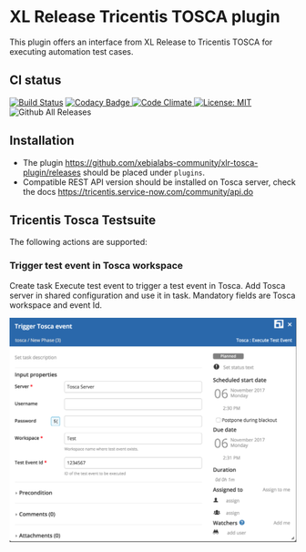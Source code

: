 # XL Release Tricentis TOSCA plugin

This plugin offers an interface from XL Release to Tricentis TOSCA for executing automation test cases. 

## CI status ##

[![Build Status][xlr-tosca-plugin-travis-image]][xlr-tosca-plugin-travis-url]
[![Codacy Badge][xlr-tosca-plugin-codacy-image] ][xlr-tosca-plugin-codacy-url]
[![Code Climate][xlr-tosca-plugin-code-climate-image] ][xlr-tosca-plugin-code-climate-url]
[![License: MIT][xlr-tosca-plugin-license-image]][xlr-tosca-plugin-license-url]
![Github All Releases][xlr-tosca-plugin-downloads-image]


[xlr-tosca-plugin-travis-image]: https://travis-ci.org/xebialabs-community/xlr-tosca-plugin.svg?branch=master
[xlr-tosca-plugin-travis-url]: https://travis-ci.org/xebialabs-community/xlr-tosca-plugin
[xlr-tosca-plugin-codacy-image]: https://api.codacy.com/project/badge/Grade/b11c699b6164409a93e9cfc8ee318016
[xlr-tosca-plugin-codacy-url]: https://www.codacy.com/app/joris-dewinne/xlr-tosca-plugin
[xlr-tosca-plugin-code-climate-image]: https://codeclimate.com/github/xebialabs-community/xlr-tosca-plugin/badges/gpa.svg
[xlr-tosca-plugin-code-climate-url]: https://codeclimate.com/github/xebialabs-community/xlr-tosca-plugin
[xlr-tosca-plugin-license-image]: https://img.shields.io/badge/License-MIT-yellow.svg
[xlr-tosca-plugin-license-url]: https://opensource.org/licenses/MIT
[xlr-tosca-plugin-downloads-image]: https://img.shields.io/github/downloads/xebialabs-community/xlr-tosca-plugin/total.svg


## Installation ##
+ The plugin https://github.com/xebialabs-community/xlr-tosca-plugin/releases should be placed under `plugins`.
+ Compatible REST API version should be installed on Tosca server, check the docs https://tricentis.service-now.com/community/api.do


## Tricentis Tosca Testsuite
The following actions are supported:

### Trigger test event in Tosca workspace
Create task Execute test event to trigger a test event in Tosca. Add Tosca server in shared configuration and use it in task.
Mandatory fields are Tosca workspace and event Id.

![screenshot of createEventTask](images/tosca-trigger-event.png)

